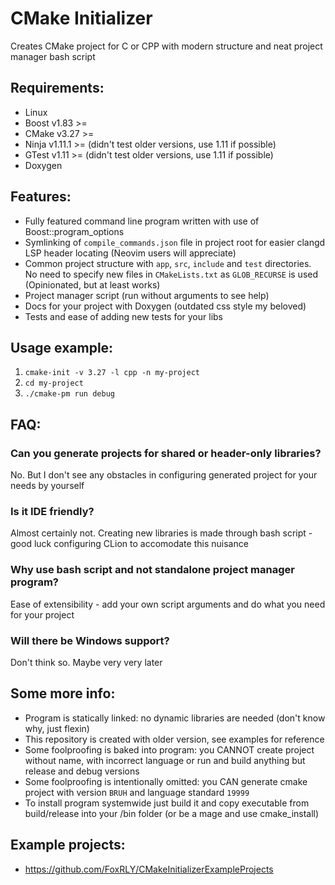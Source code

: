 # CMake Initializer
Creates CMake project for C or CPP with modern structure and neat project manager bash script
## Requirements:
- Linux
- Boost v1.83   >=
- CMake v3.27   >=
- Ninja v1.11.1 >= (didn't test older versions, use 1.11 if possible)
- GTest v1.11   >= (didn't test older versions, use 1.11 if possible)
- Doxygen
## Features:
- Fully featured command line program written with use of Boost::program_options
- Symlinking of ```compile_commands.json``` file in project root for easier clangd LSP header locating (Neovim users will appreciate)
- Common project structure with ```app```, ```src```, ```include``` and ```test``` directories. No need to specify new files in ```CMakeLists.txt``` as ```GLOB_RECURSE``` is used (Opinionated, but at least works)
- Project manager script (run without arguments to see help)
- Docs for your project with Doxygen (outdated css style my beloved)
- Tests and ease of adding new tests for your libs 
## Usage example:
1) ```cmake-init -v 3.27 -l cpp -n my-project```
2) ```cd my-project```
3) ```./cmake-pm run debug```
## FAQ:
### Can you generate projects for shared or header-only libraries?
No. But I don't see any obstacles in configuring generated project for your needs by yourself
### Is it IDE friendly?
Almost certainly not. Creating new libraries is made through bash script - good luck configuring CLion to accomodate this nuisance
### Why use bash script and not standalone project manager program?
Ease of extensibility - add your own script arguments and do what you need for your project
### Will there be Windows support?
Don't think so. Maybe very very later
## Some more info:
- Program is statically linked: no dynamic libraries are needed (don't know why, just flexin)
- This repository is created with older version, see examples for reference
- Some foolproofing is baked into program: you CANNOT create project without name, with incorrect language or run and build anything but release and debug versions
- Some foolproofing is intentionally omitted: you CAN generate cmake project with version ```BRUH``` and language standard ```19999```
- To install program systemwide just build it and copy executable from build/release into your /bin folder (or be a mage and use cmake_install)
## Example projects:
- https://github.com/FoxRLY/CMakeInitializerExampleProjects

